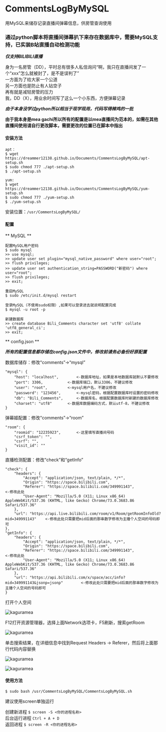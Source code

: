 # CommentsLogByMySQL
用MySQL来储存记录直播间弹幕信息，供房管查询使用
### 通过python脚本将直播间弹幕扒下来存在数据库中，**需要MySQL支持**，已实装B站直播自动检测功能

***仅支持BILIBILI直播***

身为一名房管（DD），平时总有很多人私信询问“啊，我只在直播间发了一个“xxx”怎么就被封了，是不是误判了”  
一方面为了给大家一个公道  
另一方面也是防止有人钻空子  
再有就是减轻房管的压力  
我，DD（X），用业余时间写了这么一个小东西，方便弹幕记录  
  
***由于本身没学过python所以相当于现学现用，代码写得辣鸡的一批***  

**由于我本身是mea gachi所以所有的配置是以mea直播间为范本的，如需在其他直播间使用请自行更改脚本，需要更改的位置已在脚本中指出**
  
#### 安装方法
```
apt：
$ wget https://dreammer12138.github.io/Documents/CommentsLogByMySQL/apt-setup.sh
$ sudo chmod 777 ./apt-setup.sh
$ ./apt-setup.sh

yum:
$ wget https://dreammer12138.github.io/Documents/CommentsLogByMySQL/yum-setup.sh
$ sudo chmod 777 ./yum-setup.sh
$ ./yum-setup.sh

```
  
安装位置：`/usr/CommentsLogByMySQL/`  

#### 配置  

** MySQL **  
```
配置MySQL用户密码
$ sudo mysql
>> use mysql;
>> update user set plugin="mysql_native_password" where user="root";
>> flush privileges;
>> update user set authentication_string=PASSWORD("新密码") where user="root";
>> flush privileges;
>> exit;

重启MySQL
$ sudo /etc/init.d/mysql restart

登录MySQL（不使用sudo权限）,如果可以登录进去就说明配置完成
$ mysql -u root -p

新建数据库
>> create database Bili_Comments character set 'utf8' collate 'utf8_general_ci';
>> exit;

```
  
** config.json **  
  
***所有的配置信息都存储在config.json文件中，修改前请务必备份好原配置***

数据库储存：修改“comments”->“mysql”  
```
"mysql": {
	"host": "localhost",		<-数据库地址，如果是本地数据库就默认不要修改
	"port": 3306,			<-数据库端口，默认3306，不建议修改
	"user": "root",			<-mysql用户名，不建议修改
	"password": "123456",		<-mysql密码，根据配置数据库时设置的密码修改
	"db": "Bili_Comments",		<-数据库名，根据配置数据库时新建的数据库修改
	"charset": "utf8"		<-数据库数据编码方式，默认utf-8，不建议修改
}
```
  
弹幕姬配置：修改“comments”->“room”
```
"room": {
	"roomid": "12235923",		<-这里填写直播间号码
	"csrf_token": "",
	"csrf": "",
	"visit_id": ""
}
```
  
直播检测配置：修改“check”和“getInfo”
```
"check": {
	"headers": {
		"Accept": "application/json, text/plain, */*",
		"Origin": "https://space.bilibili.com",
		"Referer": "https://space.bilibili.com/349991143",				<-修改此处
		"User-Agent": "Mozilla/5.0 (X11; Linux x86_64) AppleWebKit/537.36 (KHTML, like Gecko) Chrome/73.0.3683.86 Safari/537.36"
	},
	"url": "https://api.live.bilibili.com/room/v1/Room/getRoomInfoOld?mid=349991143"	<-修改此处只需要把mid后面的那串数字修改为主播个人空间的号码即可
},
"getInfo": {
	"headers": {
		"Accept": "application/json, text/plain, */*",
		"Origin": "https://space.bilibili.com",
		"Referer": "https://space.bilibili.com/349991143",				<-修改此处
		"User-Agent": "Mozilla/5.0 (X11; Linux x86_64) AppleWebKit/537.36 (KHTML, like Gecko) Chrome/73.0.3683.86 Safari/537.36"
	},
	"url": "https://api.bilibili.com/x/space/acc/info?mid=349991143&jsonp=jsonp"		<-修改此处只需要把mid后面的那串数字修改为主播个人空间的号码即可
}
```
打开个人空间  

![kaguramea](https://dreammer12138.github.io/Documents/CommentsLogByMySQL/dict/20190808151510.png)  

F12打开资源管理器，选择上面Network选项卡，F5刷新，搜索getRoom  

![kaguramea](https://dreammer12138.github.io/Documents/CommentsLogByMySQL/dict/20190808151616.png)  

单击搜索结果，在详细信息中找到Request Headers -> Referer，然后将上面那行代码内容替换  

![kaguramea](https://dreammer12138.github.io/Documents/CommentsLogByMySQL/dict/20190810101958.png)

![kaguramea](https://dreammer12138.github.io/Documents/CommentsLogByMySQL/dict/20190808151635.png)  

#### 使用方法
```
$ sudo bash /usr/CommentsLogByMySQL/CommentsLogByMySQL.sh
```
建议使用screen单独运行  

创建新进程 `$ screen -S <你的进程名称>`  
后台运行进程 `Ctrl + A + D`  
返回进程 `$ screen -R <你的进程名称>`  


